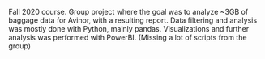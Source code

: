 Fall 2020 course. Group project where the goal was to analyze ~3GB of baggage data for Avinor, with a resulting report. Data filtering and analysis was mostly done with Python, mainly pandas. Visualizations and further analysis was performed with PowerBI.
(Missing a lot of scripts from the group)
